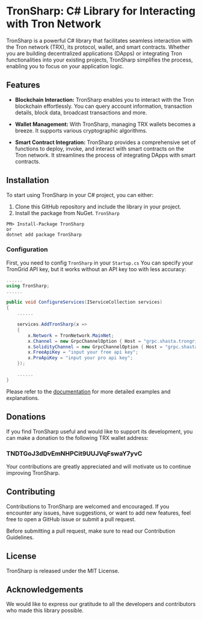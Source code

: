 # TronSharp: C# Library for Interacting with Tron Network
TronSharp is a powerful C# library that facilitates seamless interaction with the Tron network (TRX), its protocol, wallet, and smart contracts. Whether you are building decentralized applications (DApps) or integrating Tron functionalities into your existing projects, TronSharp simplifies the process, enabling you to focus on your application logic.

## Features
- **Blockchain Interaction:** TronSharp enables you to interact with the Tron blockchain effortlessly. You can query account information, transaction details, block data, broadcast transactions and more.

- **Wallet Management:** With TronSharp, managing TRX wallets becomes a breeze. It supports various cryptographic algorithms.

- **Smart Contract Integration:** TronSharp provides a comprehensive set of functions to deploy, invoke, and interact with smart contracts on the Tron network. It streamlines the process of integrating DApps with smart contracts.

## Installation

To start using TronSharp in your C# project, you can either:

1. Clone this GitHub repository and include the library in your project.
2. Install the package from NuGet. `TronSharp`

```
PM> Install-Package TronSharp
or
dotnet add package TronSharp
```

### Configuration
First, you need to config `TronSharp` in your `Startup.cs` You can specify your TronGrid API key, but it works without an API key too with less accuracy:
```c#
......
using TronSharp;
......

public void ConfigureServices(IServiceCollection services)
{
    ......

    services.AddTronSharp(x =>
    {
        x.Network = TronNetwork.MainNet;
        x.Channel = new GrpcChannelOption { Host = "grpc.shasta.trongrid.io", Port = 50051 };
        x.SolidityChannel = new GrpcChannelOption { Host = "grpc.shasta.trongrid.io", Port = 50052 };
        x.FreeApiKey = "input your free api key";
        x.ProApiKey = "input your pro api key";
    });

    ......
}

```

Please refer to the [documentation](../../wiki) for more detailed examples and explanations.

## Donations
If you find TronSharp useful and would like to support its development, you can make a donation to the following TRX wallet address:
### TNDTGoJ3dDvEmNHPCit9UUJVqFswaY7yvC

Your contributions are greatly appreciated and will motivate us to continue improving TronSharp.

## Contributing
Contributions to TronSharp are welcomed and encouraged. If you encounter any issues, have suggestions, or want to add new features, feel free to open a GitHub issue or submit a pull request.

Before submitting a pull request, make sure to read our Contribution Guidelines.

## License
TronSharp is released under the MIT License.

## Acknowledgements
We would like to express our gratitude to all the developers and contributors who made this library possible.
